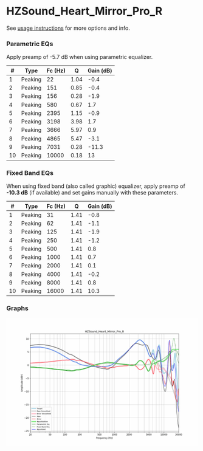 # HZSound_Heart_Mirror_Pro_R
See [usage instructions](https://github.com/jaakkopasanen/AutoEq#usage) for more options and info.

### Parametric EQs
Apply preamp of -5.7 dB when using parametric equalizer.

|   # | Type    |   Fc (Hz) |    Q |   Gain (dB) |
|-----|---------|-----------|------|-------------|
|   1 | Peaking |        22 | 1.04 |        -0.4 |
|   2 | Peaking |       151 | 0.85 |        -0.4 |
|   3 | Peaking |       156 | 0.28 |        -1.9 |
|   4 | Peaking |       580 | 0.67 |         1.7 |
|   5 | Peaking |      2395 | 1.15 |        -0.9 |
|   6 | Peaking |      3198 | 3.98 |         1.7 |
|   7 | Peaking |      3666 | 5.97 |         0.9 |
|   8 | Peaking |      4865 | 5.47 |        -3.1 |
|   9 | Peaking |      7031 | 0.28 |       -11.3 |
|  10 | Peaking |     10000 | 0.18 |        13   |

### Fixed Band EQs
When using fixed band (also called graphic) equalizer, apply preamp of **-10.3 dB** (if available) and set gains manually with these parameters.

|   # | Type    |   Fc (Hz) |    Q |   Gain (dB) |
|-----|---------|-----------|------|-------------|
|   1 | Peaking |        31 | 1.41 |        -0.8 |
|   2 | Peaking |        62 | 1.41 |        -1.1 |
|   3 | Peaking |       125 | 1.41 |        -1.9 |
|   4 | Peaking |       250 | 1.41 |        -1.2 |
|   5 | Peaking |       500 | 1.41 |         0.8 |
|   6 | Peaking |      1000 | 1.41 |         0.7 |
|   7 | Peaking |      2000 | 1.41 |         0.1 |
|   8 | Peaking |      4000 | 1.41 |        -0.2 |
|   9 | Peaking |      8000 | 1.41 |         0.8 |
|  10 | Peaking |     16000 | 1.41 |        10.3 |

### Graphs
![](./HZSound_Heart_Mirror_Pro_R.png)
